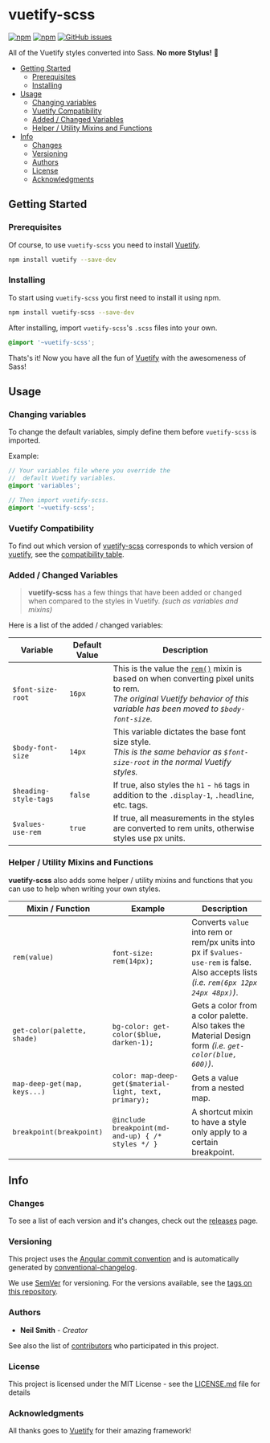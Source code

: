 # vuetify-scss

[![npm](https://img.shields.io/npm/v/vuetify-scss.svg?label=version)](https://www.npmjs.com/package/vuetify-scss)
[![npm](https://img.shields.io/npm/dt/vuetify-scss.svg)](https://www.npmjs.com/package/vuetify-scss)
[![GitHub issues](https://img.shields.io/github/issues/nmsmith22389/vuetify-scss.svg)](https://github.com/nmsmith22389/vuetify-scss/issues)

All of the Vuetify styles converted into Sass. **No more Stylus!** 🎉

- [Getting Started](#getting-started)
    - [Prerequisites](#prerequisites)
    - [Installing](#installing)
- [Usage](#usage)
    - [Changing variables](#changing-variables)
    - [Vuetify Compatibility](#vuetify-compatibility)
    - [Added / Changed Variables](#added--changed-variables)
    - [Helper / Utility Mixins and Functions](#helper--utility-mixins-and-functions)
- [Info](#info)
    - [Changes](#changes)
    - [Versioning](#versioning)
    - [Authors](#authors)
    - [License](#license)
    - [Acknowledgments](#acknowledgments)

## Getting Started

### Prerequisites

Of course, to use `vuetify-scss` you need to install [Vuetify][vuetify].

```bash
npm install vuetify --save-dev
```

### Installing

To start using `vuetify-scss` you first need to install it using npm.

```bash
npm install vuetify-scss --save-dev
```

After installing, import `vuetify-scss`'s `.scss` files into your own.

```scss
@import '~vuetify-scss';
```

Thats's it! Now you have all the fun of [Vuetify][vuetify] with the awesomeness of Sass!

## Usage

### Changing variables

To change the default variables, simply define them before `vuetify-scss` is imported.

Example:
```scss
// Your variables file where you override the
//  default Vuetify variables.
@import 'variables';

// Then import vuetify-scss.
@import '~vuetify-scss';
```

### Vuetify Compatibility
To find out which version of [vuetify-scss][vuetify-scss] corresponds to which version of [vuetify][vuetify], see the [compatibility table][compatibility].

### Added / Changed Variables

> **vuetify-scss** has a few things that have been added or changed when compared to the styles in Vuetify. *(such as variables and mixins)*

Here is a list of the added / changed variables:

| Variable              | Default Value | Description                                                                                                                                                                                                           |
| --------------------- | ------------- | --------------------------------------------------------------------------------------------------------------------------------------------------------------------------------------------------------------------- |
| `$font-size-root`     | `16px`        | This is the value the [`rem()`](#helper--utility-mixins-and-functions) mixin is based on when converting pixel units to rem.<br>*The original Vuetify behavior of this variable has been moved to `$body-font-size`.* |
| `$body-font-size`     | `14px`        | This variable dictates the base font size style.<br>*This is the same behavior as `$font-size-root` in the normal Vuetify styles.*                                                                                    |
| `$heading-style-tags` | `false`       | If true, also styles the `h1` - `h6` tags in addition to the `.display-1`, `.headline`, etc. tags.                                                                                                                    |
| `$values-use-rem`     | `true`        | If true, all measurements in the styles are converted to rem units, otherwise styles use px units.                                                                                                                    |

### Helper / Utility Mixins and Functions

**vuetify-scss** also adds some helper / utility mixins and functions that you can use to help when writing your own styles.

| Mixin / Function             | Example                                                | Description                                                                                                                                |
| ---------------------------- | ------------------------------------------------------ | ------------------------------------------------------------------------------------------------------------------------------------------ |
| `rem(value)`                 | `font-size: rem(14px);`                                | Converts `value` into rem or rem/px units into px if `$values-use-rem` is false.<br>Also accepts lists *(i.e. `rem(6px 12px 24px 48px)`)*. |
| `get-color(palette, shade)`  | `bg-color: get-color($blue, darken-1);`                | Gets a color from a color palette.<br>Also takes the Material Design form *(i.e. `get-color(blue, 600)`)*.                                 |
| `map-deep-get(map, keys...)` | `color: map-deep-get($material-light, text, primary);` | Gets a value from a nested map.                                                                                                            |
| `breakpoint(breakpoint)`     | `@include breakpoint(md-and-up) { /* styles */ }`      | A shortcut mixin to have a style only apply to a certain breakpoint.                                                                       |


## Info

### Changes
To see a list of each version and it's changes, check out the [releases][releases] page.

### Versioning

This project uses the [Angular commit convention][angular convention] and is automatically generated by [conventional-changelog][conventional changelog].

We use [SemVer][semver] for versioning. For the versions available, see the [tags on this repository][tags].

### Authors

* **Neil Smith** - *Creator*

See also the list of [contributors][contributors] who participated in this project.

### License

This project is licensed under the MIT License - see the [LICENSE.md][license] file for details

### Acknowledgments

All thanks goes to [Vuetify][vuetify] for their amazing framework!

[vuetify]: https://vuetifyjs.com/
[vuetify-scss]: https://github.com/nmsmith22389/vuetify-scss/
[compatibility]: COMPATIBILITY.md
[releases]: https://github.com/nmsmith22389/vuetify-scss/releases
[tags]: https://github.com/nmsmith22389/vuetify-scss/tags
[contributors]: https://github.com/nmsmith22389/vuetify-scss/graphs/contributors
[license]: LICENSE.md
[angular convention]: https://github.com/conventional-changelog/conventional-changelog/blob/master/packages/conventional-changelog-angular/README.md
[conventional changelog]: https://github.com/conventional-changelog/conventional-changelog
[semver]: http://semver.org/
